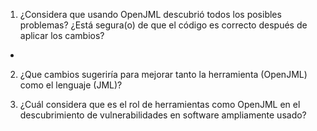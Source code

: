  1) ¿Considera que usando OpenJML descubrió todos los posibles problemas? ¿Está segura(o)
de que el código es correcto después de aplicar los cambios?
 * 
 2) ¿Que cambios sugeriría para mejorar tanto la herramienta (OpenJML) como el lenguaje
(JML)?

3) ¿Cuál considera que es el rol de herramientas como OpenJML en el descubrimiento de
vulnerabilidades en software ampliamente usado?